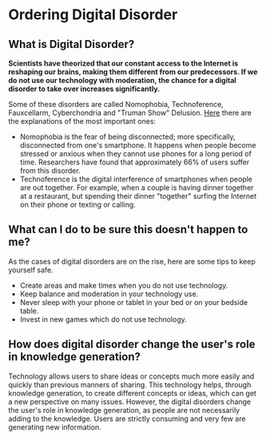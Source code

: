 # Ordering Digital Disorder

## What is Digital Disorder?

**Scientists have theorized that our constant access to the Internet is reshaping our brains, making them different from our predecessors. If we do not use our technology with moderation, the chance for a digital disorder to take over increases significantly.**

Some of these disorders are called Nomophobia, Technoference, Fauxcellarm, Cyberchondria and "Truman Show" Delusion. [Here](https://netsanity.net/digital-disorders/) there are the explanations of the most important ones:

* Nomophobia is the fear of being disconnected; more specifically, disconnected from one's smartphone. It happens when people become stressed or anxious when they cannot use  phones for a long period of time. Researchers have found that approximately 66% of users suffer from this disorder. 
* Technoference is the digital interference of smartphones when people are out together. For example, when a couple is having dinner together at a restaurant, but spending their dinner "together" surfing the Internet on their phone or texting or calling. 

## What can I do to be sure this doesn't happen to me?

As the cases of digital disorders are on the rise, here are some tips to keep yourself safe. 
* Create areas and make times when you do not use technology. 
* Keep balance and moderation in your technology use. 
* Never sleep with your phone or tablet in your bed or on your bedside table. 
* Invest in new games which do not use technology. 

## How does digital disorder change the user's role in knowledge generation?

Technology allows users to share ideas or concepts much more easily and quickly than previous manners of sharing. This technology helps, through knowledge generation, to create different concepts or ideas, which can get a new perspective on many issues. However, the digital disorders change the user's role in knowledge generation, as people are not necessarily adding to the knowledge. Users are strictly consuming and very few are generating new information. 